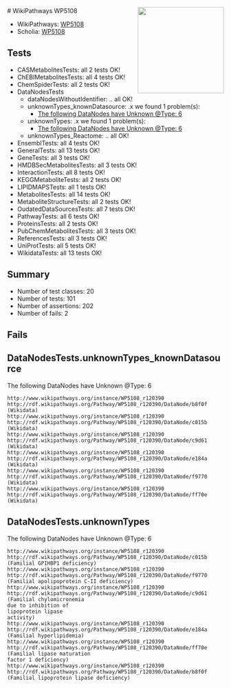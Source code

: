 <img style="float: right; width: 200px" src="https://upload.wikimedia.org/wikipedia/commons/thumb/8/83/Wplogo_with_text_500.png/640px-Wplogo_with_text_500.png" />
# WikiPathways WP5108

* WikiPathways: [WP5108](https://new.wikipathways.org/pathways/WP5108)
* Scholia: [WP5108](https://scholia.toolforge.org/wikipathways/WP5108)
## Tests
* CASMetabolitesTests: all 2 tests OK!
* ChEBIMetabolitesTests: all 4 tests OK!
* ChemSpiderTests: all 2 tests OK!
* DataNodesTests
    * dataNodesWithoutIdentifier: .. all OK!
    * unknownTypes_knownDatasource: .x we found 1 problem(s):
        * [The following DataNodes have Unknown @Type: 6](#904516db)
    * unknownTypes: .x we found 1 problem(s):
        * [The following DataNodes have Unknown @Type: 6](#839973e4)
    * unknownTypes_Reactome: .. all OK!
* EnsemblTests: all 4 tests OK!
* GeneralTests: all 13 tests OK!
* GeneTests: all 3 tests OK!
* HMDBSecMetabolitesTests: all 3 tests OK!
* InteractionTests: all 8 tests OK!
* KEGGMetaboliteTests: all 2 tests OK!
* LIPIDMAPSTests: all 1 tests OK!
* MetabolitesTests: all 14 tests OK!
* MetaboliteStructureTests: all 2 tests OK!
* OudatedDataSourcesTests: all 7 tests OK!
* PathwayTests: all 6 tests OK!
* ProteinsTests: all 2 tests OK!
* PubChemMetabolitesTests: all 3 tests OK!
* ReferencesTests: all 3 tests OK!
* UniProtTests: all 5 tests OK!
* WikidataTests: all 13 tests OK!


## Summary

* Number of test classes: 20
* Number of tests: 101
* Number of assertions: 202
* Number of fails: 2

## Fails

<a name="904516db" />

## DataNodesTests.unknownTypes_knownDatasource

The following DataNodes have Unknown @Type: 6
```
http://www.wikipathways.org/instance/WP5108_r120390 http://rdf.wikipathways.org/Pathway/WP5108_r120390/DataNode/b8f0f (Wikidata)
http://www.wikipathways.org/instance/WP5108_r120390 http://rdf.wikipathways.org/Pathway/WP5108_r120390/DataNode/c015b (Wikidata)
http://www.wikipathways.org/instance/WP5108_r120390 http://rdf.wikipathways.org/Pathway/WP5108_r120390/DataNode/c9d61 (Wikidata)
http://www.wikipathways.org/instance/WP5108_r120390 http://rdf.wikipathways.org/Pathway/WP5108_r120390/DataNode/e184a (Wikidata)
http://www.wikipathways.org/instance/WP5108_r120390 http://rdf.wikipathways.org/Pathway/WP5108_r120390/DataNode/f9770 (Wikidata)
http://www.wikipathways.org/instance/WP5108_r120390 http://rdf.wikipathways.org/Pathway/WP5108_r120390/DataNode/ff70e (Wikidata)
```

<a name="839973e4" />

## DataNodesTests.unknownTypes

The following DataNodes have Unknown @Type: 6
```
http://www.wikipathways.org/instance/WP5108_r120390 http://rdf.wikipathways.org/Pathway/WP5108_r120390/DataNode/c015b (Familial GPIHBP1 deficiency)
http://www.wikipathways.org/instance/WP5108_r120390 http://rdf.wikipathways.org/Pathway/WP5108_r120390/DataNode/f9770 (Familial apolipoprotein C-II deficiency)
http://www.wikipathways.org/instance/WP5108_r120390 http://rdf.wikipathways.org/Pathway/WP5108_r120390/DataNode/c9d61 (Familial chylomicronemia 
due to inhibition of 
lipoprotein lipase 
activity)
http://www.wikipathways.org/instance/WP5108_r120390 http://rdf.wikipathways.org/Pathway/WP5108_r120390/DataNode/e184a (Familial hyperlipidemia)
http://www.wikipathways.org/instance/WP5108_r120390 http://rdf.wikipathways.org/Pathway/WP5108_r120390/DataNode/ff70e (Familial lipase maturation 
factor 1 deficiency)
http://www.wikipathways.org/instance/WP5108_r120390 http://rdf.wikipathways.org/Pathway/WP5108_r120390/DataNode/b8f0f (Familial lipoprotein lipase deficiency)
```

